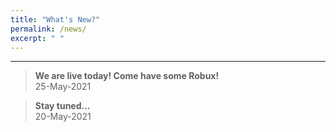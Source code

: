 ```yaml
---
title: "What's New?"
permalink: /news/
excerpt: " "
---
```

***

> **We are live today! Come have some Robux!**  
> 25-May-2021

> **Stay tuned...**  
> 20-May-2021
